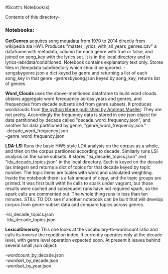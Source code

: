 #Scott's Notebook(s)

Contents of this directory-

### Notebooks:
**GetGenres** acquires song metadata from 1970 to 2014 directly from wikipedia ala HW1. Produces 
  "master_lyrics_with_all_years_genres.csv" a dataframe with metadata, column for each genre with true or false, and joined on song_key with the lyrics set. It is in the local directory and in lyrics-lab/data/conditioned. Notebook contains explanatory text only. Stores files in /tempdata subdirectory which should be ignored. 
  -songsbygenre.json  a dict keyed by genre and returning a list of each song_key in that genre
  -genresbysong.json  keyed by song_key, returns list of genres


**Word_Clouds**  uses the above-mentioned dataframe to build word clouds. obtains aggregate word ferequency across years and genres, and frequencies from decade subsets and from genre subsets. It produces wordclouds from [the python library published by Andreas Mueller](https://github.com/amueller/word_cloud). They are not pretty. Accordingly the frequency data is stored in one json object for data partitioned by decade called "decade_word_frequency.json", and another for data partitioned by genre, "genre_word_frequency.json."       
-decade_word_frequency.json  
-genre_word_frequency.json

**LDA-LSI** Runs the basic HW5 style LDA analysis on the corpus as a whole, and then on the corpus partiioned according to decade. Similarly runs LSI analysis on the same subsets. It stores "lsi_decade_topics.json" and "lda_decade_topics.json" in the local directory. Each is keyed on the decade (as integer) and returns a dict of topics for that decade keyed by topic number. The topic items are tuples with word and calculated weighting.  Inside the notebook there is a fair amount of copy, and the topic groups are printed. It was first built witht he calls to spark under vagrant, but those results were cached and subsequent runs have not required spark, so the spark calls are commented out. The whole thing runs in less than ten minutes. STILL TO DO: see if another notebook can be built that will develop corpus from genre-subset data and compare topics across genres.

-lsi_decade_topics.json  
-lda_decade_topics.json  

**LexicalDiversity** This one looks at the vocabulary-to-wordcount ratio and calls its inverse the repetition index. It currently operates only at the decade level, with genre level operation expected soon. At present it leaves behind several small json object:

-wordcount_by_decade.json  
-wordset_by_decade.json  
-wordset_by_year.json  
